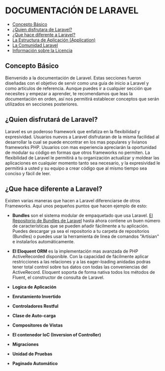 # DOCUMENTACIÓN DE LARAVEL

+ [Concepto Básico](#concepto)
+ [¿Quien disfrutara de Laravel?](#quien)
+ [¿Que hace diferente a Laravel?](#diferente)
+ [La Estructura de Aplicación (Application)](#estruct)
+ [La Comunidad Laravel](#comunidad)
+ [Información sobre la Licencia](#licencia)

<h2 id = '#concepto'>Concepto Básico</h2>

Bienvenido a la documentación de Laravel. Estas secciones fueron diseñadas con el objetivo de servir como una guía de inicio a Laravel y como artículos de referencia. Aunque puedes ir a cualquier sección que necesites y empezar a aprender, te recomendamos que leas la documentación en orden, así nos permitirá establecer conceptos que serán utilizados en secciones posteriores.

<h2 id = 'quien'>¿Quien disfrutará de Laravel?</h2>

Laravel es un poderoso framework que enfatiza en la flexibilidad y expresividad. Usuarios nuevos a Laravel disfrutaran de la misma facilidad al desarrollar la cual se puede encontrar en los mas populares y livianos frameworks PHP. Usuarios con mas experiencia apreciarán la oportunidad de modular su código en formas que otros frameworks no permiten. La flexibilidad de Laravel le permitirá a tu organización actualizar y moldear las aplicaciones en cualquier momento tanto sea necesario, y la expresividad le permitirá a usted y su equipo a crear código que al mismo tiempo sea conciso y fácil de leer.

<h2 id = 'diferente'>¿Que hace diferente a Laravel?</h2>

Existen varias maneras que hacen a Laravel diferenciarse de otros Frameworks. Aquí unos pequeños puntos que hacen ejemplo de esto:

+ __Bundles__ son el sistema modular de empaquetado que usa Laravel. [El Repositorio de Bundles de Laravel](http://bundles.laravel.com/) hasta ahora contiene un buen número de características que se pueden añadir fácilmente a tu aplicación. Puedes descargar ya sea el repositorio  a tu carpeta de repositorios (Bundles) o puedes usar la herramienta de linea de comandos "Artisian" e instalarlos automáticamente.

+ __El Eloquent ORM__ es la implementación mas avanzada de PHP ActiveRecorded disponible. Con la capacidad de fácilmente aplicar restricciones a las relaciones y a las eager-loading anidadas podras tener total control sobre tus datos con todas las conveniencias del ActiveRecord. Eloquent soporta de forma nativa todos los métodos de Fluent, el constructor de consulta de Laravel.

+ __Logica de Aplicación__
+ __Enrutamiento Invertido__
+ __Controladores Restful__
+ __Clase de Auto-carga__
+ __Compositores de Vistas__
+ __El contenedor IoC (Inversion of Controller)__
+ __Migraciones__
+ __Unidad de Pruebas__
+ __Paginado Automático__